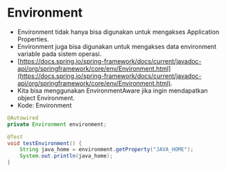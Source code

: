 # Environment
- Environment tidak hanya bisa digunakan untuk mengakses Application Properties.
- Environment juga bisa digunakan untuk mengakses data environment variable pada sistem operasi.
- [https://docs.spring.io/spring-framework/docs/current/javadoc-api/org/springframework/core/env/Environment.html](https://docs.spring.io/spring-framework/docs/current/javadoc-api/org/springframework/core/env/Environment.html).
- Kita bisa menggunakan EnvironmentAware jika ingin mendapatkan object Environment.
- Kode: Environment
```java
@Autowired
private Environment environment;

@Test
void testEnvironment() {
    String java_home = environment.getProperty("JAVA_HOME");
    System.out.println(java_home);
}
```